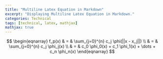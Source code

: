 ```yaml
---
title: "Multiline Latex Equation in Markdown"
excerpt: "Displaying Multiline Latex Equation in Markdown."
categories: Technical
tags: [technical, latex, mathjax]
mathjax: true
---
```

$$
\begin{eqnarray}
 f_p(x) & = & \sum_{j=0}^{n} c_j \phi(||x - x_j||)  \\
 & = & \sum_{j=0}^{n} c_j \phi_j(x)  \\
 & = & c_0 \phi_0(x) + c_1 \phi_1(x) + \dots + c_n \phi_n(x)
\end{eqnarray}
$$
